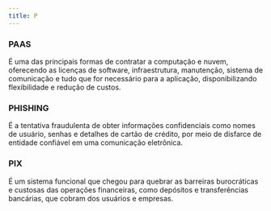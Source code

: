 ```yaml
---
title: P
---
```


### PAAS

É uma das principais formas de contratar a computação e nuvem, oferecendo as licenças de software, infraestrutura, manutenção, sistema de comunicação e tudo que for necessário para a aplicação, disponibilizando flexibilidade e redução de custos.

### PHISHING

É a tentativa fraudulenta de obter informações confidenciais como nomes de usuário, senhas e detalhes de cartão de crédito, por meio de disfarce de entidade confiável em uma comunicação eletrônica.

### PIX

É um sistema funcional que chegou para quebrar as barreiras burocráticas e custosas das operações financeiras, como depósitos e transferências bancárias, que cobram dos usuários e empresas.

